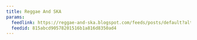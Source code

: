 ```yaml
---
title: Reggae And SKA
params:
  feedlink: https://reggae-and-ska.blogspot.com/feeds/posts/default?alt=rss
  feedid: 815abcd90578201516b1a816d8350ad4
---
```

